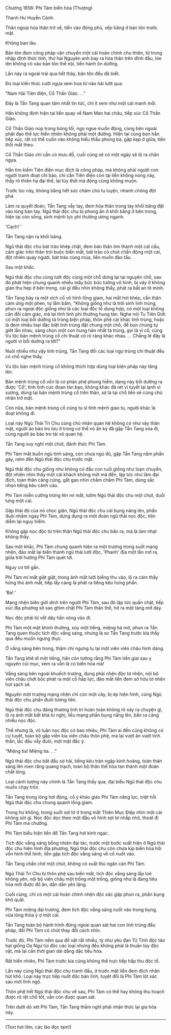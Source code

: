




Chương 1656: Phì Tàm biến hóa (Thượng)


Thanh Hư Huyễn Cảnh.

Thân ngoại hóa thân trở về, tiến vào động phủ, xếp bằng ở bản tôn trước mặt.

Không bao lâu.

Bản tôn đem công pháp vận chuyển một cái hoàn chỉnh chu thiên, từ trong nhập định thức tỉnh, thứ hai Nguyên anh bay ra hóa thân trên đỉnh đầu, lóe lên không có vào bản tôn thể nội, tiến hành ôn dưỡng.

Lần này ra ngoài trải qua hết thảy, bản tôn đều đã biết.

Đủ loại kiến thức cưỡi ngựa xem hoa từ não hải lướt qua.

"Nam Hải Tiên điện, Cổ Thần Giáo. . ."

Đây là Tần Tang quan tâm nhất tin tức, chí ít xem như một cái manh mối.

Hắn không định hiện tại liền quay về Nam Man hai châu, tiếp xúc Cổ Thần Giáo.

Cổ Thần Giáo núp trong bóng tối, ngo ngoe muốn động, cùng bên ngoài phật đạo thế lực hiển nhiên không phải một đường. Hiện tại cùng bọn hắn tiếp xúc, rất có thể cuốn vào không hiểu thấu phong ba, gặp kẹp ở giữa, tiến thối mất theo.

Cổ Thần Giáo chỉ cần có mưu đồ, cuối cùng sẽ có một ngày sẽ lộ ra chân ngựa.

Hắn tìm kiếm Tiên điện mục đích là công pháp, mà không phải người con người tranh đoạt chí bảo, chỉ cần Tiên điện còn tại liền không nóng nảy, thấy rõ thiên hạ đại thế, lại tùy thời mà động cũng không muộn.

Trước lúc này, không bằng hết sức chăm chú tu luyện, nhanh chóng đột phá.

Làm ra quyết đoán, Tần Tang vẫy tay, đem hóa thân trong tay khối băng đặt vào lòng bàn tay. Ngũ thải độc chu bị phong ấn ở khối băng ở bên trong, hiện tại còn sống, sinh mệnh lực phi thường ương ngạnh.

'Cạch! '

Tần Tang nặn ra khối băng.

Ngũ thải độc chu bát trảo khép chặt, đem bản thân ôm thành một cái cầu, cảm giác trên thân trói buộc biến mất, bát trảo có chút chấn động một cái, đột nhiên quay người, bát trảo cùng múa, liền muốn đào tẩu.

Sau một khắc.

Ngũ thải độc chu cùng lưới độc cùng một chỗ dừng lại tại nguyên chỗ, sau đó phát hiện chung quanh nhiều mấy bức bức tường vô hình, bị vây ở không gian thu hẹp ở bên trong, cái gì đều nhìn không thấy, phát ra bất an tê minh.

Tần Tang bày ra một xích cố vô hình lồng giam, hai mắt hơi khép, cẩn thận cảm ứng một phen, tự lẩm bẩm, "Không giống như là trời sinh linh trùng, phun ra ngoài độc giống như là các loại độc tố dung hợp, có một loại không cân đối cảm giác, mà lại tính tình phi thường hung tàn. Nghe nói Tu Tiên Giới có một loại bồi dưỡng tà trùng biện pháp, thôn phệ cái khác linh trùng, hoặc là đem nhiều loại đặc biệt linh trùng đặt chung một chỗ, để bọn chúng tự giết lẫn nhau, sàng chọn một con hung hãn nhất tà trùng, gọi là vì cổ, cùng Vu tộc bản mệnh trùng cổ chi thuật có rõ ràng khác nhau. . . Chẳng lẽ đây là người vì bồi dưỡng ra tới?"

Nuôi nhiều như vậy linh trùng, Tần Tang đối các loại ngự trùng chi thuật đều có chỗ nghe thấy.

Vu tộc bản mệnh trùng cổ không thích hợp dùng loại biện pháp này tăng lên.

Bản mệnh trùng cổ vốn là có phản phệ phong hiểm, dạng này bồi dưỡng ra được 'Cổ', tính tình cực đoan tàn bạo, không khác đã rét vì tuyết lại lạnh vì sương, dùng tại bản mệnh trùng cổ trên thân, sợ là tại chỗ liền sẽ cùng chủ nhân trở mặt.

Còn nữa, bản mệnh trùng cổ cùng tu sĩ tính mệnh giao tu, người khác là đoạt không đi.

Loại này Ngũ Thải Tri Chu cùng chủ nhân quan hệ không có như vậy thân mật, người áo bào tro lưu ở trong cơ thể nó ấn ký đã gặp Tần Tang xóa đi, cùng người áo bào tro tái vô quan hệ.

Tần Tang suy nghĩ một chút, đánh thức Phì Tàm.

Phì Tàm mắt buồn ngủ tinh sảng, còn chưa ngủ đủ, gặp Tần Tang nắm phần gáy, ném đến Ngũ thải độc chu trước mặt.

Ngũ thải độc chu giống như không có đầu con ruồi giống như loạn chuyển, đột nhiên nhìn thấy một cái khách không mời mà đến, lập tức như lâm đại địch, toàn thân căng cứng, gắt gao nhìn chằm chằm Phì Tàm, dùng sắc nhọn tiếng kêu cảnh cáo.

Phì Tàm miễn cưỡng trừng lên mí mắt, lườm Ngũ thải độc chu một chút, duỗi lưng một cái.

Gặp thái độ của nó chọc giận, Ngũ thải độc chu cái bụng nâng lên, phần đuôi nhắm ngay Phì Tàm, dựng dụng ra một đoàn ngũ thải nọc độc, tiên diễm lại nguy hiểm.

Không gặp nọc độc từ trên thân Ngũ thải độc chu bắn ra, mà là làm nhạt không thấy.

Sau một khắc, Phì Tàm chung quanh hiện ra một trương trong suốt mạng nhện, đảo mắt lại biến thành ngũ thải lưới độc, 'Phanh' địa một lần mở ra, giữa trời hướng Phì Tàm quét tới.

Nguy cơ tới gần.

Phì Tàm mí mắt giật giật, trong ánh mắt lười biếng thu vào, lộ ra cảm thấy hứng thú ánh mắt, tiếp lấy càng là phát ra tiếng kêu hưng phấn.

'Ba! '

Mạng nhện biên giới dính trên người Phì Tàm, sau đó lập tức quấn chặt, tiếp xúc địa phương sít sao ghìm chặt Phì Tàm thân thể, hở ra một tảng mỡ dày.

Nọc độc phải từ vết dây hằn xông vào đi.

Phì Tàm một mặt khinh thường, xùy một tiếng, miệng há mở, phun ra Tần Tang quen thuộc tích độc vầng sáng, nhưng là so Tần Tang trước kia thấy qua đều muốn ngưng thực.

Ở vầng sáng bên trong, thậm chí ngưng tụ lại một viên viên châu hình dáng.

Tần Tang khẽ di một tiếng, hắn còn tưởng rằng Phì Tàm tiến giai sau y nguyên củi mục, xem ra vẫn là có biến hóa mà!

Vầng sáng bên ngoài khuếch trương, đụng phải nhện độc tơ nhện, nội bộ viên châu chợt bộc phát ra một cỗ hấp lực, đảo mắt liền đem sở hữu tơ nhện hút sạch sẽ.

Nguyên một trương mạng nhện chỉ còn một cây, bị ép hiện hình, cùng Ngũ thải độc chu phần đuôi tương liên.

Ngũ thải độc chu đáng thương linh trí hoàn toàn không rõ xảy ra chuyện gì, lộ ra ánh mắt bất khả tư nghị, liều mạng phần bụng nâng lên, bắn ra càng nhiều nọc độc.

Thế nhưng là, vô luận nọc độc có bao nhiêu, Phì Tàm ai đến cũng không có cự tuyệt, toàn bộ gặp viên kia viên châu thôn phệ, mà lại vượt ăn vượt tinh thần, lắc đầu vẫy đuôi, một mặt đắc ý.

"Miệng tia! Miệng tia. . ."

Ngũ thải độc chu bắt đầu sợ hãi, tiếng kêu tràn ngập kinh hoảng, toàn thân sáng lên men răng quang trạch, toàn bộ thân thể hòa tan thành một đoàn chất lỏng.

Loại cảnh tượng này chính là Tần Tang thấy qua, đại biểu Ngũ thải độc chu muốn chạy trốn.

Tần Tang trong lòng hơi động, cố ý khảo giáo Phì Tàm năng lực, triệt hồi Ngũ thải độc chu chung quanh lồng giam.

Trong hư không, trong suốt sợi tơ ở trong mắt Thiên Mục Điệp nhìn một cái không sót gì. Nọc độc dọc theo một đầu vô hình sợi tơ nhấp nhô, thoát đi Phì Tàm ma chưởng.

Phì Tàm biểu hiện liền để Tần Tang hơi kinh ngạc.

Tích độc vầng sáng bỗng nhiên đại tác, trước một bước xuất hiện ở Ngũ thải độc chu hiện hình địa phương, Ngũ thải độc chu còn chưa kịp biến hóa hồi vốn hình thể hình, liền gặp tích độc vầng sáng về cố nuốt vào.

Tần Tang chần chờ một chút, không có xuất thủ ngăn cản Phì Tàm.

Ngũ Thải Tri Chu bị thôn phệ sau biến mất, tích độc vầng sáng lấp loé không yên, nội bộ viên châu một trống một trống, giống như là đang tiêu hóa mới được đồ ăn, dần dần yên lặng.

Cuối cùng, chỉ có một cái hoàn chỉnh nhện độc xác gặp phun ra, phần bụng khô quắt.

Phì Tàm miệng đại trương, đem tích độc vầng sáng nuốt vào trong bụng, vừa lòng thỏa ý ợ một cái.

Tần Tang toàn bộ hành trình đứng ngoài quan sát hai con linh trùng đấu pháp, đối Phì Tàm có chút thay đổi cách nhìn.

Trước đó, Phì Tàm nếm qua đồ vật rất nhiều, tỷ như yêu đan Tử Tinh độc tảo hạt giống Oa Ngư túi độc các loại nhưng đều không phải là thuần túy độc vật, mà lại cần thời gian dài dằng dặc tiêu hóa.

Rất hiển nhiên, Phì Tàm trước kia cũng không thể trực tiếp hấp thu độc tố.

Lần này cùng Ngũ thải độc chu tranh đấu, ở trước mặt liền đem địch nhân hút khô. Loại này trực tiếp nuốt độc bản lĩnh, tuyệt đối là Phì Tàm lột xác sau mới lĩnh ngộ.

Thôn phệ hết Ngũ thải độc chu về sau, Phì Tàm có thể hay không thu hoạch được rõ rệt chỗ tốt, vẫn còn được quan sát.

Trên dưới dò xét Phì Tàm, Tần Tang thầm nghĩ phải nhận thức lại gia hỏa này.

--------
(Text hơi lởm, các lão đọc tạm!)




